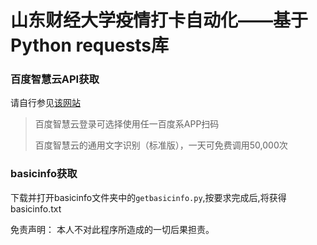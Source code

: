 # 山东财经大学疫情打卡自动化——基于Python requests库
### 百度智慧云API获取
请自行参见[该网站](https://cloud.baidu.com/doc/OCR/s/dk3iqnq51)
> 百度智慧云登录可选择使用任一百度系APP扫码
> 
> 百度智慧云的通用文字识别（标准版），一天可免费调用50,000次

### basicinfo获取
下载并打开basicinfo文件夹中的<code>getbasicinfo.py</code>,按要求完成后,将获得basicinfo.txt

免责声明：
本人不对此程序所造成的一切后果担责。
